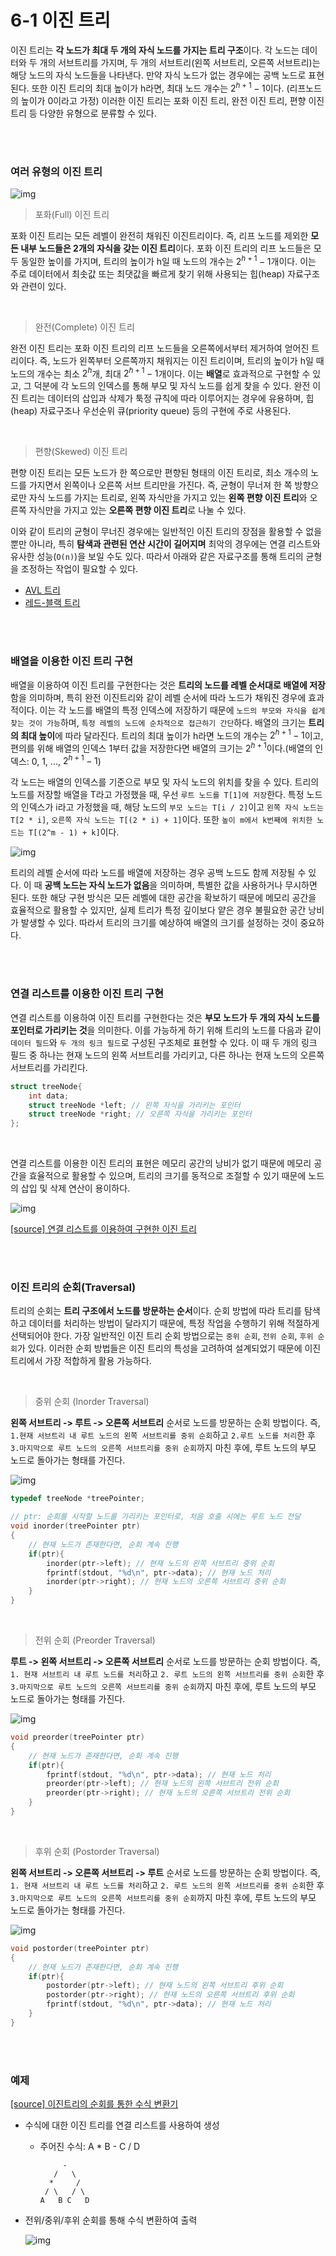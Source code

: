 # 6-1 이진 트리

이진 트리는 **각 노드가 최대 두 개의 자식 노드를 가지는 트리 구조**이다. 각 노드는 데이터와 두 개의 서브트리를 가지며, 두 개의 서브트리(왼쪽 서브트리, 오른쪽 서브트리)는 해당 노드의 자식 노드들을 나타낸다. 만약 자식 노드가 없는 경우에는 공백 노드로 표현된다. 또한 이진 트리의 최대 높이가 h라면, 최대 노드 개수는 $2^{h+1} - 1$이다. (리프노드의 높이가 0이라고 가정) 이러한 이진 트리는 포화 이진 트리, 완전 이진 트리, 편향 이진 트리 등 다양한 유형으로 분류할 수 있다.

<br><br>

### 여러 유형의 이진 트리

![img](./img/binary_trees.png)

> 포화(Full) 이진 트리

포화 이진 트리는 모든 레벨이 완전히 채워진 이진트리이다. 즉, 리프 노드를 제외한 **모든 내부 노드들은 2개의 자식을 갖는 이진 트리**이다. 포화 이진 트리의 리프 노드들은 모두 동일한 높이를 가지며, 트리의 높이가 h일 때 노드의 개수는 $2^{h+1} - 1$개이다. 이는 주로 데이터에서 최솟값 또는 최댓값을 빠르게 찾기 위해 사용되는 힙(heap) 자료구조와 관련이 있다.

<br>

> 완전(Complete) 이진 트리

완전 이진 트리는 포화 이진 트리의 리프 노드들을 오른쪽에서부터 제거하여 얻어진 트리이다. 즉, 노드가 왼쪽부터 오른쪽까지 채워지는 이진 트리이며, 트리의 높이가 h일 때 노드의 개수는 최소 $2^h$개, 최대 $2^{h+1}-1$개이다. 이는 **배열**로 효과적으로 구현할 수 있고, 그 덕분에 각 노드의 인덱스를 통해 부모 및 자식 노드를 쉽게 찾을 수 있다. 완전 이진 트리는 데이터의 삽입과 삭제가 툭정 규칙에 따라 이루어지는 경우에 유용하며, 힙(heap) 자료구조나 우선순위 큐(priority queue) 등의 구현에 주로 사용된다.

<br>

> 편향(Skewed) 이진 트리

편향 이진 트리는 모든 노드가 한 쪽으로만 편향된 형태의 이진 트리로, 최소 개수의 노드를 가지면서 왼쪽이나 오른쪽 서브 트리만을 가진다. 즉, 균형이 무너져 한 쪽 방향으로만 자식 노드를 가지는 트리로, 왼쪽 자식만을 가지고 있는 **왼쪽 편향 이진 트리**와 오른쪽 자식만을 가지고 있는 **오른쪽 편향 이진 트리**로 나눌 수 있다.

이와 같이 트리의 균형이 무너진 경우에는 일반적인 이진 트리의 장점을 활용할 수 없을 뿐만 아니라, 특히 **탐색과 관련된 연산 시간이 길어지며** 최악의 경우에는 연결 리스트와 유사한 성능(`O(n)`)을 보일 수도 있다. 따라서 아래와 같은 자료구조를 통해 트리의 균형을 조정하는 작업이 필요할 수 있다.

- [AVL 트리]()
- [레드-블랙 트리]()

<br><br>

### 배열을 이용한 이진 트리 구현

배열을 이용하여 이진 트리를 구현한다는 것은 **트리의 노드를 레벨 순서대로 배열에 저장**함을 의미하며, 특히 완전 이진트리와 같이 레벨 순서에 따라 노드가 채워진 경우에 효과적이다. 이는 각 노드를 배열의 특정 인덱스에 저장하기 때문에 `노드의 부모와 자식을 쉽게 찾는 것이 가능`하며, `특정 레벨의 노드에 순차적으로 접근하기 간단`하다. 배열의 크기는 **트리의 최대 높이**에 따라 달라진다. 트리의 최대 높이가 h라면 노드의 개수는 $2^{h+1}-1$이고, 편의를 위해 배열의 인덱스 1부터 값을 저장한다면 배열의 크기는 $2^{h+1}$이다.(배열의 인덱스: 0, 1, ..., $2^{h+1}-1$)

각 노드는  배열의 인덱스를 기준으로 부모 및 자식 노드의 위치를 찾을 수 있다. 트리의 노드를 저장할 배열을 T라고 가정했을 때, 우선 `루트 노드를 T[1]에 저장`한다. 특정 노드의 인덱스가 i라고 가정했을 때, 해당 노드의 `부모 노드는 T[i / 2]`이고 `왼쪽 자식 노드는 T[2 * i]`, `오른쪽 자식 노드는 T[(2 * i) + 1]`이다. 또한 `높이 m에서 k번째에 위치한 노드는 T[(2^m - 1) + k]`이다.

![img](./img/array_binary_tree.png)

트리의 레벨 순서에 따라 노드를 배열에 저장하는 경우 공백 노드도 함께 저장될 수 있다. 이 때 **공백 노드는 자식 노드가 없음**을 의미하며, 특별한 값을 사용하거나 무시하면 된다. 또한 해당 구현 방식은 모든 레벨에 대한 공간을 확보하기 때문에 메모리 공간을 효율적으로 활용할 수 있지만, 실제 트리가 특정 깊이보다 얕은 경우 불필요한 공간 낭비가 발생할 수 있다. 따라서 트리의 크기를 예상하여 배열의 크기를 설정하는 것이 중요하다.

<br><br>

### 연결 리스트를 이용한 이진 트리 구현

연결 리스트를 이용하여 이진 트리를 구현한다는 것은 **부모 노드가 두 개의 자식 노드를 포인터로 가리키는 것**을 의미한다. 이를 가능하게 하기 위해 트리의 노드를 다음과 같이 `데이터 필드`와 `두 개의 링크 필드`로 구성된 구조체로 표현할 수 있다. 이 때 두 개의 링크 필드 중 하나는 현재 노드의 왼쪽 서브트리를 가리키고, 다른 하나는 현재 노드의 오른쪽 서브트리를 가리킨다.

```c
struct treeNode{
    int data;
    struct treeNode *left; // 왼쪽 자식을 가리키는 포인터
    struct treeNode *right; // 오른쪽 자식을 가리키는 포인터
};
```

<br>

연결 리스트를 이용한 이진 트리의 표현은 메모리 공간의 낭비가 없기 때문에 메모리 공간을 효율적으로 활용할 수 있으며, 트리의 크기를 동적으로 조절할 수 있기 때문에 노드의 삽입 및 삭제 연산이 용이하다.

![img](./img/linked_list_binary_tree.png)

[[source] 연결 리스트를 이용하여 구현한 이진 트리](./linked_list_binary_tree.c)

<br><br>

### 이진 트리의 순회(Traversal)

트리의 순회는 **트리 구조에서 노드를 방문하는 순서**이다. 순회 방법에 따라 트리를 탐색하고 데이터를 처리하는 방법이 달라지기 때문에, 특정 작업을 수행하기 위해 적절하게 선택되어야 한다. 가장 일반적인 이진 트리 순회 방법으로는 `중위 순회`, `전위 순회`, `후위 순회`가 있다. 이러한 순회 방법들은 이진 트리의 특성을 고려하여 설계되었기 때문에 이진 트리에서 가장 적합하게 활용 가능하다.

<br>

> 중위 순회 (Inorder Traversal)

**왼쪽 서브트리 -> 루트 -> 오른쪽 서브트리** 순서로 노드를 방문하는 순회 방법이다. 즉, `1.현재 서브트리 내 루트 노드의 왼쪽 서브트리를 중위 순회`하고 `2.루트 노드를 처리`한 후 `3.마지막으로 루트 노드의 오른쪽 서브트리를 중위 순회`까지 마친 후에, 루트 노드의 부모 노드로 돌아가는 형태를 가진다.

![img](./img/inorder.png)

```c
typedef treeNode *treePointer;

// ptr: 순회를 시작할 노드를 가리키는 포인터로, 처음 호출 시에는 루트 노드 전달
void inorder(treePointer ptr)
{
    // 현재 노드가 존재한다면, 순회 계속 진행
    if(ptr){
        inorder(ptr->left); // 현재 노드의 왼쪽 서브트리 중위 순회
        fprintf(stdout, "%d\n", ptr->data); // 현재 노드 처리
        inorder(ptr->right); // 현재 노드의 오른쪽 서브트리 중위 순회
    }
}
```

<br>

> 전위 순회 (Preorder Traversal)

**루트 -> 왼쪽 서브트리 -> 오른쪽 서브트리** 순서로 노드를 방문하는 순회 방법이다. 즉, `1. 현재 서브트리 내 루트 노드를 처리`하고 `2. 루트 노드의 왼쪽 서브트리를 중위 순회`한 후 `3.마지막으로 루트 노드의 오른쪽 서브트리를 중위 순회`까지 마친 후에, 루트 노드의 부모 노드로 돌아가는 형태를 가진다.

![img](./img/preorder.png)

```c
void preorder(treePointer ptr)
{
    // 현재 노드가 존재한다면, 순회 계속 진행
    if(ptr){
        fprintf(stdout, "%d\n", ptr->data); // 현재 노드 처리
        preorder(ptr->left); // 현재 노드의 왼쪽 서브트리 전위 순회
        preorder(ptr->right); // 현재 노드의 오른쪽 서브트리 전위 순회
    }
}
```

<br>

> 후위 순회 (Postorder Traversal)

**왼쪽 서브트리 -> 오른쪽 서브트리 -> 루트** 순서로 노드를 방문하는 순회 방법이다. 즉, `1. 현재 서브트리 내 루트 노드를 처리`하고 `2. 루트 노드의 왼쪽 서브트리를 중위 순회`한 후 `3.마지막으로 루트 노드의 오른쪽 서브트리를 중위 순회`까지 마친 후에, 루트 노드의 부모 노드로 돌아가는 형태를 가진다.

![img](./img/postorder.png)

```c
void postorder(treePointer ptr)
{
    // 현재 노드가 존재한다면, 순회 계속 진행 
    if(ptr){
        postorder(ptr->left); // 현재 노드의 왼쪽 서브트리 후위 순회
        postorder(ptr->right); // 현재 노드의 오른쪽 서브트리 후위 순회
        fprintf(stdout, "%d\n", ptr->data); // 현재 노드 처리
    }
}
```

<br><br>

### 예제

[[source] 이진트리의 순회를 통한 수식 변환기](./expr_converter.c)

- 수식에 대한 이진 트리를 연결 리스트를 사용하여 생성
    - 주어진 수식: A * B - C / D
        ```
             -
           /   \
          *     /
         / \   / \
        A   B C   D
        ```

- 전위/중위/후위 순회를 통해 수식 변환하여 출력

    ![img](./img/expr_converter_result.png)